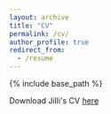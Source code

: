 ```yaml
---
layout: archive
title: "CV"
permalink: /cv/
author_profile: true
redirect_from:
  - /resume
---
```


{% include base_path %}


Download Jilli's CV [here](https://github.com/jillijung/jillijung.github.io/raw/master/_pages/jilli_cv.pdf)
